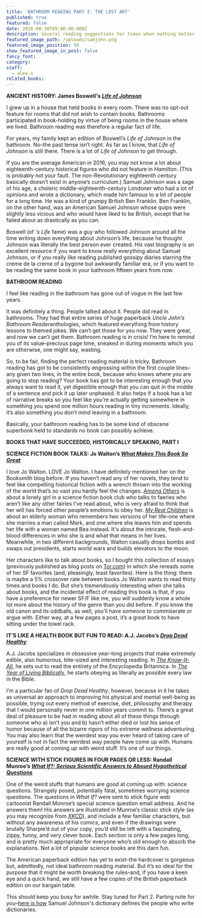 ```yaml
---
title: 'BATHROOM READING PART I: THE LOST ART'
published: true
featured: false
date: 2016-08-30T09:00:00.000Z
description: Several reading suggestions for times when nothing better is going on.
featured_image_path: /uploads/samjohn.png
featured_image_position: 50
show_featured_image_in_post: false
fancy_font:
category:
staff:
  - alex-s
related_books:
---
```



**ANCIENT HISTORY: James Boswell's [*Life of Johnson*](https://www.brooklinebooksmith-shop.com/book/9780199540211)**

I grew up in a house that held books in every room. There was no opt-out feature for rooms that did not wish to contain books. Bathrooms participated in book-holding by virtue of being rooms in the house where we lived. Bathroom reading was therefore a regular fact of life.

For years, my family kept an edition of Boswell’s *Life of Johnson* in the bathroom. No–the past tense isn’t right. As far as I know, that *Life of Johnson* is still there. There is a lot of *Life of Johnson* to get through.

If you are the average American in 2016, you may not know a lot about eighteenth-century historical figures who did not feature in *Hamilton*. (This is probably not your fault. The non-Revolutionary eighteenth century basically doesn’t exist in anyone’s curriculum.) Samuel Johnson was a sage of his age, a choleric middle-eighteenth-century Londoner who had a lot of opinions and wrote a dictionary, which made him famous to a lot of people for a long time. He was a kind of grumpy British Ben Franklin. Ben Franklin, on the other hand, was an American Samuel Johnson whose quips were slightly less vicious and who would have liked to be British, except that he failed about as drastically as you can.

Boswell (of *‘s Life* fame) was a guy who followed Johnson around all the time writing down everything about Johnson’s life, because he thought Johnson was literally the best person ever created. His vast biography is an excellent resource if you want to know really everything about Samuel Johnson, or if you really like reading published gossipy diaries starring the creme de la creme of a bygone but awkwardly familiar era, or if you want to be reading the same book in your bathroom fifteen years from now.

**BATHROOM READING**

I feel like reading in the bathroom has gone out of vogue in the last few years.

It was definitely a thing. People talked about it. People did read in bathrooms. They had that entire series of huge paperback *Uncle John’s Bathroom Reader*anthologies, which featured everything from history lessons to themed jokes. We can’t get those for you now. They were great, and now we can’t get them. Bathroom reading is in crisis! I’m here to remind you of its value–precious page time, sneaked in during moments which you are otherwise, one might say, wasting.

So, to be fair, finding the perfect reading material is tricky. Bathroom reading has got to be consistently engrossing within the first couple lines–any given two lines, in the entire book, because who knows where you are going to stop reading? Your book has got to be interesting enough that you always want to read it, yet digestible enough that you can quit in the middle of a sentence and pick it up later unphased. It also helps if a book has a lot of narrative breaks so you feel like you’re actually getting somewhere in something you spend one million hours reading in tiny increments. Ideally, it’s also something you don’t mind leaving in a bathroom.

Basically, your bathroom reading has to be some kind of obscene superbook held to standards no book can possibly achieve.

**BOOKS THAT HAVE SUCCEEDED, HISTORICALLY SPEAKING, PART I**

**SCIENCE FICTION BOOK TALKS: Jo Walton’s [*What Makes This Book So Great*](https://www.brooklinebooksmith-shop.com/book/9780765331946)**

I love Jo Walton. LOVE Jo Walton. I have definitely mentioned her on the Booksmith blog before. If you haven’t read any of her novels, they tend to feel like compelling historical fiction with a wrench thrown into the working of the world that’s so vast you hardly feel the changes. *[Among Others](https://www.brooklinebooksmith-shop.com/book/9780765331724)* is about a lonely girl in a science fiction book club who talks to faeries who aren’t like any other fairies I’ve read about, who is very afraid to think that her will has forced other people’s emotions to obey her. [*My Real Children*](https://www.brooklinebooksmith-shop.com/book/9780765332684) is about an elderly woman who remembers two versions of her life–one where she marries a man called Mark, and one where she leaves him and spends her life with a woman named Bea instead. It's about the intricate, flesh-and-blood differences in who she is and what that means in her lives. Meanwhile, in two different backgrounds, Walton casually drops bombs and swaps out presidents, starts world wars and builds elevators to the moon.

Her characters like to talk about books, so I bought this collection of essays (previously published as blog posts on [Tor.com](https://www.tor.com/author/jo-walton/)) in which she rereads some of her SF favorites (and, pleasingly, least favorites). Here is the thing: there is maybe a 5% crossover rate between books Jo Walton wants to read thirty times and books I do. But she’s tremendously interesting when she talks about books, and the incidental effect of reading this book is that, if you have a preference for newer SF/F like me, you will suddenly know a whole lot more about the history of the genre than you did before. If you know the old canon and its oddballs, as well, you’ll have someone to commiserate or argue with. Either way, at a few pages a post, it’s a great book to have sitting under the towel rack.

**IT’S LIKE A HEALTH BOOK BUT FUN TO READ: A.J. Jacobs’s [*Drop Dead Healthy*](https://www.brooklinebooksmith-shop.com/book/9781416599081)**

A.J. Jacobs specializes in obsessive year-long projects that make extremely edible, also humorous, bite-sized and interesting reading. In [*The Know-It-All*](https://www.brooklinebooksmith-shop.com/book/9780743250627), he sets out to read the entirety of the Encyclopedia Britannica. In [*The Year of Living Biblically*](https://www.brooklinebooksmith-shop.com/book/9780743291484), he starts obeying as literally as possible every law in the Bible.

I’m a particular fan of *Drop Dead Healthy*, however, because in it he takes as universal an approach to improving his physical and mental well-being as possible, trying out every method of exercise, diet, philosophy and therapy that I would personally never in one million years commit to. There’s a great deal of pleasure to be had in reading about all of these things through someone who a) isn’t you and b) hasn’t either died or lost his sense of humor because of all the bizarre rigors of his extreme wellness adventuring. You may also learn that the weirdest way you ever heard of taking care of yourself is not in fact the weirdest way people have come up with. Humans are really good at coming up with weird stuff. It’s one of our things.

**SCIENCE WITH STICK FIGURES IN FOUR PAGES OR LESS: Randall Munroe’s [*What If*](https://www.brooklinebooksmith-shop.com/book/9780544272996)[*?: Serious Scientific Answers to Absurd Hypothetical Questions*](https://www.brooklinebooksmith-shop.com/book/9780544272996)**

One of the weird stuffs that humans are good at coming up with: science questions. Strangely posed, potentially fatal, sometimes worrying science questions. The questions in *What If?* were sent to stick figure web cartoonist Randall Monroe’s special science question email address. And he answers them! His answers are illustrated in Munroe’s classic stick style (as you may recognize from [*XKCD*](https://xkcd.com/)), and include a few familiar characters, but without any awareness of his comics, and even if the drawings were brutally Sharpie’d out of your copy, you’d still be left with a fascinating, zippy, funny, and very clever book. Each section is only a few pages long, and is pretty much appropriate for everyone who’s old enough to absorb the explanations. Not a lot of popular science books are this darn fun.

The American paperback edition has yet to exist–the hardcover is gorgeous but, admittedly, not ideal bathroom reading material. But it’s so ideal for the purpose that it might be worth breaking the rules–and, if you have a keen eye and a quick hand, we still have a few copies of the British paperback edition on our bargain table.

This should keep you busy for awhile. Stay tuned for Part 2. Parting note for you–[here is how](https://johnsonsdictionaryonline.com/?p=4848) Samuel Johnson's dictionary defines the people who write dictionaries.
